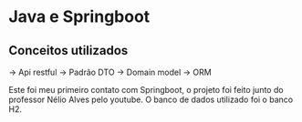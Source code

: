 # Java e Springboot

## Conceitos utilizados
-> Api restful
-> Padrão DTO
-> Domain model
-> ORM

Este foi meu primeiro contato com Springboot, o projeto foi feito junto do professor Nélio Alves pelo youtube. O banco de dados utilizado foi o banco H2.
